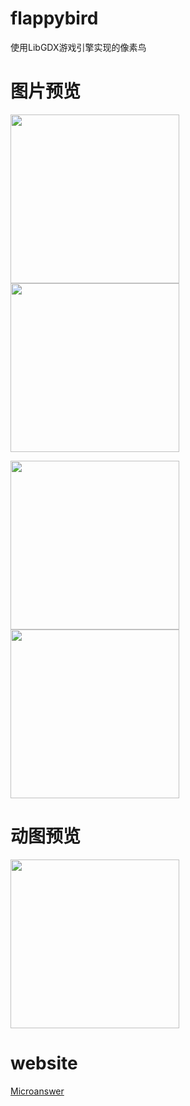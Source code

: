 # flappybird
使用LibGDX游戏引擎实现的像素鸟

# 图片预览

<img src="http://file.microanswer.cn/flappybird/**flappybird_1.jpg" width=270 /> <img src="http://file.microanswer.cn/flappybird/**flappybird_2.jpg" width=270 />

<img src="http://file.microanswer.cn/flappybird/**flappybird_3.jpg" width=270 /> <img src="http://file.microanswer.cn/flappybird/**flappybird_4.jpg" width=270 />

# 动图预览

<img src="http://file.microanswer.cn/flappybird/flappybird_video.gif" width=270 />

# website

[Microanswer](https://www.microanswer.cn/)
